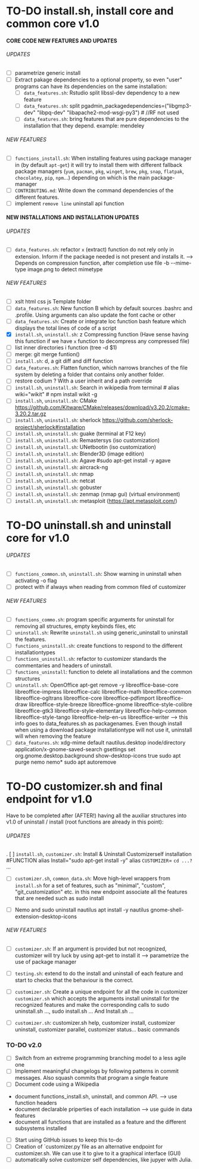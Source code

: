 # TO-DO install.sh, install core and common core v1.0

#### CORE CODE NEW FEATURES AND UPDATES

###### UPDATES
- [ ] parametrize generic install
- [ ] Extract pakage dependencies to a optional property, so even "user" programs can have its dependencies on the same installation:
  * [ ] `data_features.sh`: Rstudio split libssl-dev dependency to a new feature
  * [ ] `data_features.sh`: split pgadmin_packagedependencies=("libgmp3-dev" "libpq-dev" "libapache2-mod-wsgi-py3")  # //RF not used
  * [ ] `data_features.sh`: bring features that are pure dependencies to the installation that they depend. example: mendeley  
###### NEW FEATURES
- [ ] `functions_install.sh`: When installing features using package manager in  (by default `apt-get`) it will try to install them with different fallback package managers (`yum`, `pacman`, `pkg`, `winget`, `brew`, `pkg`, `snap`, `flatpak`, `chocolatey`, `pip`, `npm`...) depending on which is the main package-manager
- [ ] `CONTRIBUTING.md`: Write down the command dependencies of the different features. 
- [ ] implement `remove line` uninstall api function 

#### NEW INSTALLATIONS AND INSTALLATION UPDATES

###### UPDATES
- [ ] `data_features.sh`: refactor `x` (extract) function do not rely only in extension. Inform if the package needed is not present and installs it. --> Depends on compression function, after completion use file -b --mime-type image.png to detect mimetype

###### NEW FEATURES
- [ ] xslt html css js Template folder
- [ ] `data_features.sh`: New function B which by default sources .bashrc and .profile. Using arguments can also update the font cache or other
- [ ] `data_features.sh`: Create or integrate loc function bash feature which displays the total lines of code of a script
- [x] `install.sh`, `uninstall.sh`: z Compressing function (Have sense having this function if we have `x` function to decompress any compressed file)
- [ ]  list inner directories i function (tree -d $1)
- [ ] merge: git merge funtion()
- [ ] `install.sh`: d, a git diff and diff function
- [ ] `data_features.sh`: Flatten function, which narrows branches of the file system by deleting a folder that contains only another folder.
- [ ] restore codium ? With a user inherit and a path override
- [ ] `install.sh`, `uninstall.sh`: Search in wikipedia from terminal # alias wiki="wikit" # npm install wikit -g
- [ ] `install.sh`, `uninstall.sh`: CMake https://github.com/Kitware/CMake/releases/download/v3.20.2/cmake-3.20.2.tar.gz
- [ ] `install.sh`, `uninstall.sh`: sherlock https://github.com/sherlock-project/sherlock#installation
- [ ] `install.sh`, `uninstall.sh`: guake (terminal at F12 key)
- [ ] `install.sh`, `uninstall.sh`: Remastersys (iso customization)
- [ ] `install.sh`, `uninstall.sh`: UNetbootin (iso customization)
- [ ] `install.sh`, `uninstall.sh`: Blender3D (image edition)
- [ ] `install.sh`, `uninstall.sh`: Agave #sudo apt-get install -y agave 
- [ ] `install.sh`, `uninstall.sh`: aircrack-ng
- [ ] `install.sh`, `uninstall.sh`: nmap
- [ ] `install.sh`, `uninstall.sh`: netcat
- [ ] `install.sh`, `uninstall.sh`: gobuster
- [ ] `install.sh`, `uninstall.sh`: zenmap (nmap gui) (virtual environment)
- [ ] `install.sh`, `uninstall.sh`: metasploit (https://apt.metasploit.com/)

# TO-DO uninstall.sh and uninstall core for v1.0

###### UPDATES
- [ ] `functions_common.sh`, `uninstall.sh`: Show warning in uninstall when activating -o flag
- [ ] protect with if always when reading from common filed of customizer
###### NEW FEATURES
- [ ] `functions_commo.sh`: program specific arguments for uninstall for removing all structures, empty keybinds files, etc
- [ ] `uninstall.sh`: Rewrite `uninstall.sh` using generic_uninstall to uninstall the features.
- [ ] `functions_uninstall.sh`: create functions to respond to the different installationtypes
- [ ] `functions_uninstall.sh`: refactor to customizer standards the commentaries and headers of uninstall.
- [ ] `functions_uninstall`: function to delete all installations and the common structures
- [ ] `uninstall.sh`: OpenOffice apt-get remove -y libreoffice-base-core libreoffice-impress libreoffice-calc
      libreoffice-math libreoffice-common libreoffice-ogltrans libreoffice-core libreoffice-pdfimport
      libreoffice-draw libreoffice-style-breeze libreoffice-gnome libreoffice-style-colibre libreoffice-gtk3 
      libreoffice-style-elementary libreoffice-help-common libreoffice-style-tango libreoffice-help-en-us 
      libreoffice-writer --> this info goes to data_features.sh as packagenames. Even though install when using 
      a download package installationtype will not use it, uninstall will when removing the feature
- [ ] `data_features.sh`: xdg-mime default nautilus.desktop inode/directory application/x-gnome-saved-search
gsettings set org.gnome.desktop.background show-desktop-icons true
sudo apt purge nemo nemo*
sudo apt autoremove  

# TO-DO customizer.sh and final endpoint for v1.0
Have to be completed after (AFTER!) having all the auxiliar structures into v1.0 of uninstall / install (root functions are already in this point):


###### UPDATES
. [ ] `install.sh`, `customizer.sh`: Install & Uninstall Customizerself installation #FUNCTION alias Install="sudo apt-get install -y" alias `CUSTOMIZER`= `cd ...?` ...
- [ ] `customizer.sh`, `common_data.sh`: Move high-level wrappers from `install.sh` for a set of features, such as "minimal", "custom", "git_customization" etc. in this new endpoint associate all the features that are needed such as sudo install 
- [ ]  Nemo and sudo uninstall nautilus   apt install -y nautilus gnome-shell-extension-desktop-icons


###### NEW FEATURES
- [ ] `customizer.sh`: If an argument is provided but not recognized, customizer will try luck by using apt-get to install it --> parametrize the use of package manager
- [ ] `testing.sh`: extend to do the install and uninstall of each feature and start to checks that the behaviour is the correct.
- [ ] `customizer.sh`: Create a unique endpoint for all the code in customizer `customizer.sh` which accepts the arguments install uninstall for the recognized features and make the corresponding calls to sudo uninstall.sh ..., sudo install.sh ... And Install.sh ...
- [ ] `customizer.sh`: customizer.sh help, customizer install, customizer uninstall, customizer parallel, customizer status... basic commands


### TO-DO v2.0
- [ ] Switch from an extreme programming branching model to a less agile one
- [ ] Implement meaningful changelogs by following patterns in commit messages. Also squash commits that program a single feature
- [ ] Document code using a Wikipedia
- document functions_install.sh, uninstall, and common API. --> use function headers
- document declarable priperties of each installation --> use guide in data features
- document all functions that are installed as a feature and the different subsystems installed

- [ ] Start using GitHub issues to keep this to-do
- [ ] Creation of \`customizer.py\`file as an alternative endpoint for customizer.sh. We can use it to give to it a graphical interface (GUI)
- [ ] automatically solve customizer self dependències, like jupyer with Julia.
